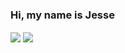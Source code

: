 ### Hi, my name is Jesse
<img align="center" src="https://github-readme-stats-one-bice.vercel.app/api?username=Mr-Bossman&show_icons=true&include_all_commits=true&icon_color=FB7299&title_color=FB7299&hide_border=true"/>
<img align="center" src="https://github-readme-stats.vercel.app/api/top-langs/?username=Mr-Bossman&size_weight=0.5&count_weight=0.5&layout=compact&langs_count=6&include_all_commits=true&icon_color=FB7299&hide_border=true&title_color=FB7299&hide=Processing,Dockerfile,Tcl,Assembly,HTML,CSS,Makefile,cmake&exclude_repo=binutils,imxrt-linux-buildroot,F1C100S-linux,wallet,rk3368-linux,klibc" />
